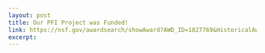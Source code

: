 ```yaml
---
layout: post
title: Our PFI Project was Funded!
link: https://nsf.gov/awardsearch/showAward?AWD_ID=1827769&HistoricalAwards=false
excerpt:
---
```

